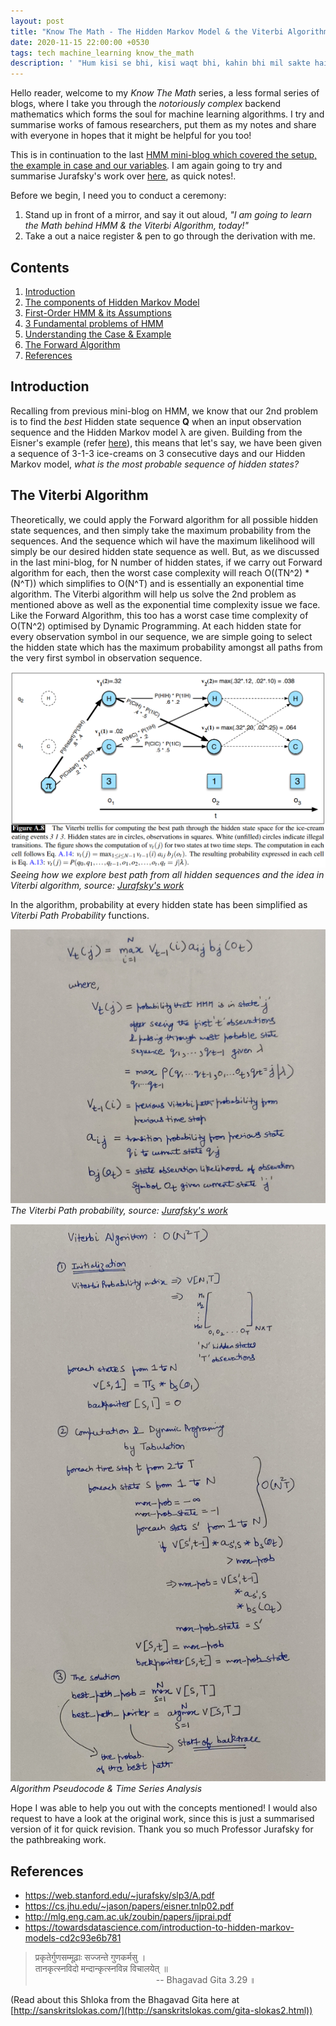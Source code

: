 ```yaml
---
layout: post
title: "Know The Math - The Hidden Markov Model & the Viterbi Algorithm"
date: 2020-11-15 22:00:00 +0530
tags: tech machine_learning know_the_math
description: ' "Hum kisi se bhi, kisi waqt bhi, kahin bhi mil sakte hain ... hamara jab dil chahe" - Raaj Kumar from movie Tirangaa '
---
```


[hmm_1_miniblog]: https://raghavsikaria.github.io/posts/2020-11-10-ktm-hmm_1
[viterbi_algorithm_1]: ../assets/post_imgs/2020-11-15-ktm-hmm_2/viterbi_algorithm_1.PNG
[viterbi_algorithm_2]: ../assets/post_imgs/2020-11-15-ktm-hmm_2/viterbi_algorithm_2.jpg
[viterbi_algorithm_3]: ../assets/post_imgs/2020-11-15-ktm-hmm_2/viterbi_algorithm_3.jpg
[jurafskys_work]: https://web.stanford.edu/~jurafsky/slp3/A.pdf
[eisner_work]: https://cs.jhu.edu/~jason/papers/eisner.tnlp02.pdf

Hello reader, welcome to my _Know The Math_ series, a less formal series of blogs, where I take you through the *notoriously complex* backend mathematics which forms the soul for machine learning algorithms. I try and summarise works of famous researchers, put them as my notes and share with everyone in hopes that it might be helpful for you too!

This is in continuation to the last [HMM mini-blog which covered the setup, the example in case and our variables][hmm_1_miniblog]. I am again going to try and summarise Jurafsky's work over [here][jurafskys_work], as quick notes!.

Before we begin, I need you to conduct a ceremony:

1. Stand up in front of a mirror, and say it out aloud, _"I am going to learn the Math behind HMM & the Viterbi Algorithm, today!"_
2. Take a out a naice register & pen to go through the derivation with me.

## Contents

1. [Introduction](#introduction)
2. [The components of Hidden Markov Model](#the-components-of-hidden-markov-model)
3. [First-Order HMM & its Assumptions](#first-order-hmm--its-assumptions)
4. [3 Fundamental problems of HMM](#3-fundamental-problems-of-hmm)
5. [Understanding the Case & Example](#understanding-the-case--example)
6. [The Forward Algorithm](#the-forward-algorithm)
7. [References](#references)

## Introduction

Recalling from previous mini-blog on HMM, we know that our 2nd problem is to find the _best_ Hidden state sequence **Q** when an input observation sequence and the Hidden Markov model λ are given. Building from the Eisner's example (refer [here][hmm_1_miniblog]), this means that let's say, we have been given a sequence of 3-1-3 ice-creams on 3 consecutive days and our Hidden Markov model, _what is the most probable sequence of hidden states?_

## The Viterbi Algorithm

Theoretically, we could apply the Forward algorithm for all possible hidden state sequences, and then simply take the maximum probability from the sequences. And the sequence which wil have the maximum likelihood will simply be our desired hidden state sequence as well. But, as we discussed in the last mini-blog, for N number of hidden states, if we carry out Forward algorithm for each, then the worst case complexity will reach O((TN^2) * (N^T)) which simplifies to O(N^T) and is essentially an exponential time algorithm. The Viterbi algorithm will help us solve the 2nd problem as mentioned above as well as the exponential time complexity issue we face. Like the Forward Algorithm, this too has a worst case time complexity of O(TN^2) optimised by Dynamic Programming. At each hidden state for every observation symbol in our sequence, we are simple going to select the hidden state which has the maximum probability amongst all paths from the very first symbol in observation sequence.

![Seeing how we explore best path from all hidden sequences and the idea in Viterbi algorithm][viterbi_algorithm_1]
*Seeing how we explore best path from all hidden sequences and the idea in Viterbi algorithm, source: [Jurafsky's work][jurafskys_work]*

In the algorithm, probability at every hidden state has been simplified as _Viterbi Path Probability_ functions.

![The Viterbi Path probability][viterbi_algorithm_2]
*The Viterbi Path probability, source: [Jurafsky's work][jurafskys_work]*

![Algorithm Pseudocode & Time Series Analysis][viterbi_algorithm_3]
*Algorithm Pseudocode & Time Series Analysis*

Hope I was able to help you out with the concepts mentioned! I would also request to have a look at the original work, since this is just a summarised version of it for quick revision. Thank you so much Professor Jurafsky for the pathbreaking work.

## References

+ <https://web.stanford.edu/~jurafsky/slp3/A.pdf>
+ <https://cs.jhu.edu/~jason/papers/eisner.tnlp02.pdf>
+ <http://mlg.eng.cam.ac.uk/zoubin/papers/ijprai.pdf>
+ <https://towardsdatascience.com/introduction-to-hidden-markov-models-cd2c93e6b781>

> प्रकृतेर्गुणसम्मूढ़ाः सज्जन्ते गुणकर्मसु ।   
> तानकृत्स्नविदो मन्दान्कृत्स्नविन्न विचालयेत् ॥                  
> &nbsp;&nbsp;&nbsp;&nbsp;&nbsp;&nbsp;&nbsp;&nbsp;&nbsp;&nbsp;&nbsp;&nbsp;&nbsp;&nbsp;&nbsp;&nbsp;&nbsp;&nbsp;&nbsp;&nbsp;&nbsp;&nbsp;&nbsp;&nbsp;&nbsp;&nbsp;&nbsp;&nbsp;&nbsp;&nbsp;&nbsp;&nbsp;&nbsp;&nbsp;&nbsp;&nbsp;&nbsp;&nbsp;&nbsp;&nbsp;&nbsp;&nbsp;&nbsp;&nbsp;&nbsp;&nbsp;&nbsp;&nbsp;&nbsp;-- Bhagavad Gita 3.29 ॥

(Read about this Shloka from the Bhagavad Gita here at [http://sanskritslokas.com/](http://sanskritslokas.com/gita-slokas2.html))